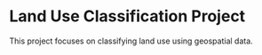 # Land Use Classification Project
This project focuses on classifying land use using geospatial data.
